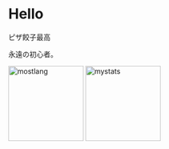 # Hello
ピザ餃子最高

永遠の初心者。

<p align="left">
<img alt="mostlang" height="150px" src="https://github-readme-stats.vercel.app/api/top-langs/?username=forestrharumaki&layout=compact">
<img alt="mystats" height="150px" src="https://github-readme-stats.vercel.app/api?username=forestrharumaki&count_private=true&show_icons=true">
</p>

<!---
forestrharumaki/forestrharumaki is a ✨ special ✨ repository because its `README.md` (this file) appears on your GitHub profile.
You can click the Preview link to take a look at your changes.
--->

